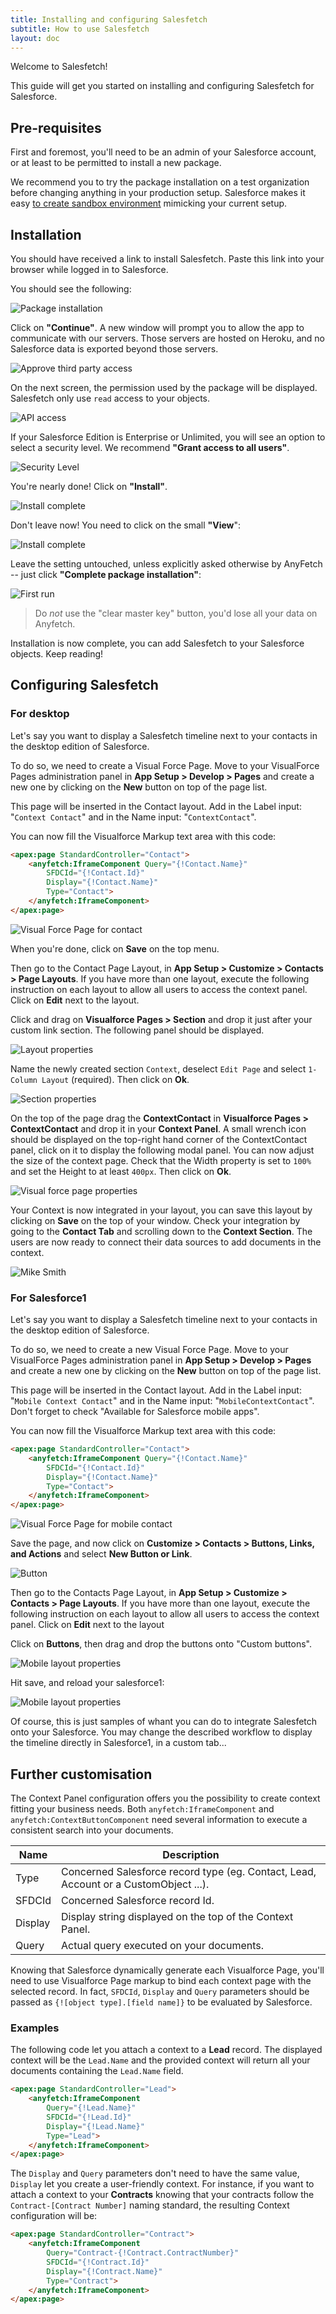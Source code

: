```yaml
---
title: Installing and configuring Salesfetch
subtitle: How to use Salesfetch
layout: doc
---
```


Welcome to Salesfetch!

This guide will get you started on installing and configuring Salesfetch for Salesforce.

## Pre-requisites
First and foremost, you'll need to be an admin of your Salesforce account, or at least to be permitted to install a new package.

We recommend you to try the package installation on a test organization before changing anything in your production setup. Salesforce makes it easy [to create sandbox environment](https://help.salesforce.com/HTViewHelpDoc?id=create_test_instance.htm&language=en_US) mimicking your current setup.

## Installation
You should have received a link to install Salesfetch.
Paste this link into your browser while logged in to Salesforce.

You should see the following:

![Package installation](/images/products/salesfetch/package-installation.png)

Click on **"Continue"**.
A new window will prompt you to allow the app to communicate with our servers.
Those servers are hosted on Heroku, and no Salesforce data is exported beyond those servers.

![Approve third party access](/images/products/salesfetch/approve-third-party.png)

On the next screen, the permission used by the package will be displayed. Salesfetch only use `read` access to your objects.

![API access](/images/products/salesfetch/package-api-access.png)

If your Salesforce Edition is Enterprise or Unlimited, you will see an option to select a security level. We recommend **"Grant access to all users"**.

![Security Level](/images/products/salesfetch/security-level.png)

You're nearly done! Click on **"Install"**.

![Install complete](/images/products/salesfetch/install-complete.png)

Don't leave now! You need to click on the small **"View**":

![Install complete](/images/products/salesfetch/post-install.png)

Leave the setting untouched, unless explicitly asked otherwise by AnyFetch -- just click **"Complete package installation"**:

![First run](/images/products/salesfetch/first-run.png)

> Do *not* use the "clear master key" button, you'd lose all your data on Anyfetch.

Installation is now complete, you can add Salesfetch to your Salesforce objects. Keep reading!

## Configuring Salesfetch
### For desktop
Let's say you want to display a Salesfetch timeline next to your contacts in the desktop edition of Salesforce.

To do so, we need to create a Visual Force Page.
Move to your VisualForce Pages administration panel in **App Setup > Develop > Pages** and create a new one by clicking on the **New** button on top of the page list.

This page will be inserted in the Contact layout.
Add in the Label input: "`Context Contact`" and in the Name input: "`ContextContact`".

You can now fill the Visualforce Markup text area with this code:

```html
<apex:page StandardController="Contact">
    <anyfetch:IframeComponent Query="{!Contact.Name}" 
        SFDCId="{!Contact.Id}" 
        Display="{!Contact.Name}" 
        Type="Contact">
    </anyfetch:IframeComponent>
</apex:page>
```

![Visual Force Page for contact](/images/products/salesfetch/force-page.png)

When you're done, click on **Save** on the top menu.

Then go to the Contact Page Layout, in **App Setup > Customize > Contacts > Page Layouts**. If you have more than one layout, execute the following instruction on each layout to allow all users to access the context panel. Click on **Edit** next to the layout.

Click and drag on **Visualforce Pages > Section** and drop it just after your custom link section. The following panel should be displayed.

![Layout properties](/images/products/salesfetch/layout-properties.png)

Name the newly created section `Context`, deselect `Edit Page` and select `1-Column Layout` (required). Then click on **Ok**.

![Section properties](/images/products/salesfetch/section-properties.png)

On the top of the page drag the **ContextContact** in **Visualforce Pages > ContextContact** and drop it in your **Context Panel**. A small wrench icon should be displayed on the top-right hand corner of the ContextContact panel, click on it to display the following modal panel. You can now adjust the size of the context page. Check that the Width property is set to `100%` and set the Height to at least `400px`. Then click on **Ok**.

![Visual force page properties](/images/products/salesfetch/visualforce-page-property.png)

Your Context is now integrated in your layout, you can save this layout by clicking on **Save** on the top of your window. Check your integration by going to the **Contact Tab** and scrolling down to the **Context Section**. The users are now ready to connect their data sources to add documents in the context.

![Mike Smith](/images/products/salesfetch/mike-smith.png)

### For Salesforce1
Let's say you want to display a Salesfetch timeline next to your contacts in the desktop edition of Salesforce.

To do so, we need to create a new Visual Force Page.
Move to your VisualForce Pages administration panel in **App Setup > Develop > Pages** and create a new one by clicking on the **New** button on top of the page list.

This page will be inserted in the Contact layout.
Add in the Label input: "`Mobile Context Contact`" and in the Name input: "`MobileContextContact`". Don't forget to check "Available for Salesforce mobile apps".

You can now fill the Visualforce Markup text area with this code:

```html
<apex:page StandardController="Contact">
    <anyfetch:IframeComponent Query="{!Contact.Name}" 
        SFDCId="{!Contact.Id}" 
        Display="{!Contact.Name}" 
        Type="Contact">
    </anyfetch:IframeComponent>
</apex:page>
```

![Visual Force Page for mobile contact](/images/products/salesfetch/mobile-force-page.png)

Save the page, and now click on **Customize > Contacts > Buttons, Links, and Actions** and select **New Button or Link**.

![Button](/images/products/salesfetch/button-link.png)

Then go to the Contacts Page Layout, in **App Setup > Customize > Contacts > Page Layouts**. If you have more than one layout, execute the following instruction on each layout to allow all users to access the context panel. Click on **Edit** next to the layout

Click on **Buttons**, then drag and drop the buttons onto "Custom buttons".

![Mobile layout properties](/images/products/salesfetch/mobile-layout-properties.png)

Hit save, and reload your salesforce1:

![Mobile layout properties](/images/products/salesfetch/salesforce1.png)

Of course, this is just samples of whant you can do to integrate Salesfetch onto your Salesforce. You may change the described workflow to display the timeline directly in Salesforce1, in a custom tab...

## Further customisation
The Context Panel configuration offers you the possibility to create context fitting your business needs. Both `anyfetch:IframeComponent` and `anyfetch:ContextButtonComponent` need several information to execute a consistent search into your documents.


|  Name       | Description          |
| ----------- | -------------------- |
| Type        | Concerned Salesforce record type (eg. Contact, Lead, Account or a CustomObject ...). |
| SFDCId      | Concerned Salesforce record Id.  |
| Display     | Display string displayed on the top of the Context Panel.  |
| Query       | Actual query executed on your documents.  |


Knowing that Salesforce dynamically generate each Visualforce Page, you'll need to use Visualforce Page markup to bind each context page with the selected record. In fact, `SFDCId`, `Display` and `Query` parameters should be passed as `{![object type].[field name]}` to be evaluated by Salesforce.

### Examples
The following code let you attach a context to a **Lead** record. The displayed context will be the `Lead.Name` and the provided context will return all your documents containing the `Lead.Name` field.

```html
<apex:page StandardController="Lead">
    <anyfetch:IframeComponent
        Query="{!Lead.Name}"
        SFDCId="{!Lead.Id}"
        Display="{!Lead.Name}"
        Type="Lead">
    </anyfetch:IframeComponent>
</apex:page>
```

The `Display` and `Query` parameters don't need to have the same value, `Display` let you create a user-friendly context. For instance, if you want to attach a context to your **Contracts** knowing that your contracts follow the `Contract-[Contract Number]` naming standard, the resulting Context configuration will be:

```html
<apex:page StandardController="Contract">
    <anyfetch:IframeComponent
        Query="Contract-{!Contract.ContractNumber}"
        SFDCId="{!Contract.Id}"
        Display="{!Contract.Name}"
        Type="Contract">
    </anyfetch:IframeComponent>
</apex:page>
```
